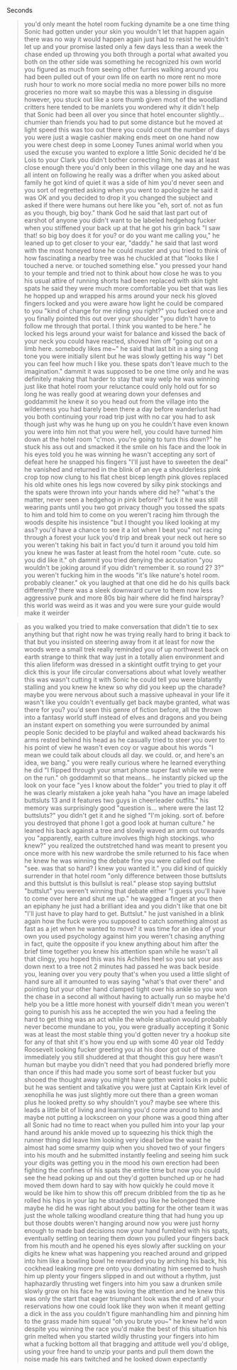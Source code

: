 Seconds
>you'd only meant the hotel room fucking dynamite be a one time thing
>Sonic had gotten under your skin
>you wouldn't let that happen again
>there was no way it would happen again
>just had to resist
>he wouldn't let up and your promise lasted only a few days
>less than a week
>the chase ended up throwing you both through a portal 
>what awaited you both on the other side was something he recognized
>his own world 
>you figured as much from seeing other furries walking around
>you had been pulled out of your own life on earth
>no more rent
>no more rush hour to work
>no more social media 
>no more power bills 
>no more groceries
>no more
>wait
>so maybe this was a blessing in disguise
>however, you stuck out like a sore thumb
>given most of the woodland critters here tended to be manlets
>you wondered why
>it didn't help that Sonic had been all over you since that hotel encounter
>slightly… chumier than friends
>you had to put some distance but he moved at light speed
>this was too out there
>you could count the number of days you were just a wagie cashier making ends meet on one hand
>now you were chest deep in some Looney Tunes animal world
>when you used the excuse you wanted to explore a little Sonic decided he'd be Lois to your Clark 
>you didn't bother correcting him, he was at least close enough there
>you'd only been in this village one day and he was all intent on following 
>he really was a drifter
>when you asked about family he got kind of quiet
>it was a side of him you'd never seen and you sort of regretted asking
>when you went to apologize he said it was OK and you decided to drop it
>you changed the subject and asked if there were humans out here like you
>"eh, sort of. not as fun as you though, big boy."
>thank God he said that last part out of earshot of anyone
>you didn't want to be labeled hedgehog fucker
>when you stiffened your back up at that he got his grin back
>"I saw that! so big boy does it for you? or do you want me calling you," he leaned up to get closer to your ear, "daddy."
>he said that last word with the most honeyed tone he could muster and you tried to think of how fascinating a nearby tree was
>he chuckled at that
>"looks like I touched a nerve. or touched something else."
>you pressed your hand to your temple and tried not to think about how close he was to you
>his usual attire of running shorts had been replaced with skin tight spats
>he said they were much more comfortable 
>you bet that was lies
>he hopped up and wrapped his arms around your neck
>his gloved fingers locked and you were aware how light he could be compared to you
>"kind of change for me riding you right?"
>you fucked once 
>and you finally pointed this out over your shoulder
>"you didn't have to follow me through that portal. I think you wanted to be here."
>he locked his legs around your waist for balance and kissed the back of your neck
>you could have reacted, shoved him off
>"going out on a limb here. somebody likes me~"
>he said that last bit in a sing song tone 
>you were initially silent but he was slowly getting his way
>"I bet you can feel how much I like you. these spats don't leave much to the imagination."
>dammit
>it was supposed to be one time only and he was definitely making that harder to stay that way
>welp 
>he was winning
>just like that hotel room
>your reluctance could only hold out for so long
>he was really good at wearing down your defenses and goddammit he knew it
>so you head out from the village into the wilderness
>you had barely been there a day before wanderlust had you both continuing your road trip
>just with no car
>you had to ask though
>just why was he hung up on you
>he couldn't have even known you were into him
>not that
>you were 
>hell, you could have turned him down at the hotel room
>"c'mon. you're going to turn this down?"
>he stuck his ass out and smacked it
>the smile on his face and the look in his eyes told you he was winning
>he wasn't accepting any sort of defeat here
>he snapped his fingers
>"I'll just have to sweeten the deal"
>he vanished and returned in the blink of an eye
>a shoulderless pink crop top now clung to his flat chest
>bicep length pink gloves replaced his old white ones
>his legs now covered by silky pink stockings
>and the spats were thrown into your hands
>where did he?
>"what's the matter, never seen a hedgehog in pink before?"
>fuck it
>he was still wearing pants until you two got privacy though
>you tossed the spats to him and told him to come on
>you weren't racing him through the woods despite his insistence 
>"but I thought you liked looking at my ass? you'd have a chance to see it a lot when I beat you"
>not racing through a forest
>your luck you'd trip and break your neck out here
>so you weren't taking his bait
>in fact you'd turn it around
>you told him you knew he was faster 
>at least from the hotel room 
>"cute. cute. so you did like it."
>oh dammit
>you tried denying the accusation 
>"you wouldn't be joking around if you didn't remember it. so round 2? 3?"
>you weren't fucking him in the woods
>"it's like nature's hotel room. probably cleaner."
>ok you laughed at that one
>did he do his quills back differently?
>there was a sleek downward curve to them now
>less aggressive punk and more 80s big hair
>where did he find hairspray?
>this world was weird as it was and you were sure your guide would make it weirder

>as you walked you tried to make conversation that didn't tie to sex
>anything but that right now
>he was trying really hard to bring it back to that
>but you insisted on steering away from it
>at least for now
>the woods were a small trek
>really reminded you of up northwest back on earth
>strange to think that way
>just in a totally alien environment 
>and this alien lifeform was dressed in a skintight outfit trying to get your dick
>this is your life
>circular conversations about what lovely weather this was wasn't cutting it with Sonic
>he could tell you were blatantly stalling and you knew he knew
>so why did you keep up the charade?
>maybe you were nervous about such a massive upheaval in your life
>it wasn't like you couldn't eventually get back
>maybe
>granted, what was there for you?
>you'd seen this genre of fiction before, all the thrown into a fantasy world stuff
>instead of elves and dragons and you being an instant expert on something you were surrounded by animal people
>Sonic decided to be playful and walked ahead backwards
>his arms rested behind his head as he casually tried to steer you over to his point of view
>he wasn't even coy or vague about his words
>"I mean we could talk about clouds all day. we could. or, and here's an idea, we bang."
>you were really curious where he learned everything he did
>"I flipped through your smart phone super fast while we were on the run." 
>oh goddammit 
>so that means…
>he instantly picked up the look on your face
>"yes I know about the folder"
>you tried to play it off
>he was clearly mistaken
>a joke
>yeah
>haha
>"you have an image labeled buttsluts 13 and it features two guys in cheerleader outfits."
>his memory was surprisingly good
>"question is… where were the last 12 buttsluts?"
>you didn't get it and he sighed
>"I'm joking. sort of. before you destroyed that phone I got a good look at human culture."
>he leaned his back against a tree and slowly waved an arm out towards you
>"apparently, earth culture involves thigh high stockings. who knew?"
>you realized the outstretched hand was meant to present you once more with his new wardrobe 
>the smile returned to his face when he knew he was winning the debate
>fine
>you were called out
>fine
>"see. was that so hard? I knew you wanted it."
>you did kind of quickly surrender in that hotel room
>"only difference between those buttsluts and this buttslut is this bullslut is real."
>please stop saying buttslut
>"buttslut"
>you weren't winning that debate either
>"I guess you'll have to come over here and shut me up."
>he wagged a finger at you
>then an epiphany 
>he just had a brilliant idea and you didn't like that one bit
>"I'll just have to play hard to get. Buttslut."
>he just vanished in a blink
>again
>how the fuck were you supposed to catch something almost as fast as a jet when he wanted to move?
>it was time for an idea of your own
>you used psychology against him
>you weren't chasing anything
>in fact, quite the opposite 
>if you knew anything about him after the brief time together you knew his attention span 
>while he wasn't all that clingy, you hoped this was his Achilles heel
>so you sat your ass down next to a tree
>not 2 minutes had passed 
>he was back beside you, leaning over you
>very pouty 
>that's when you used a little slight of hand
>sure all it amounted to was saying "what's that over there" and pointing
>but your other hand clamped tight over his ankle
>so you won the chase in a second
>all without having to actually run
>so maybe he'd help you be a little more honest with yourself 
>didn't mean you weren't going to punish his ass
>he accepted the win
>you had a feeling the hard to get thing was an act
>while the whole situation would probably never become mundane to you, you were gradually accepting it
>Sonic was at least the most stable thing you'd gotten
>never try a hookup site for any of that shit
>it's how you end up with some 40 year old Teddy Roosevelt looking fucker greeting you at his door
>got out of there immediately 
>you still shuddered at that thought
>this guy here wasn't human
>but maybe you didn't need that
>you had pondered briefly more than once if this had made you some sort of beast fucker
>but you shooed the thought away 
>you might have gotten weird looks in public but he was sentient and talkative
>you were just at Captain Kirk level of xenophilia 
>he was just slightly more out there than a green woman
>plus he looked pretty
>so why shouldn't you?
>maybe see where this leads
>a little bit of living and learning
>you'd come around to him and maybe not putting a lockscreen on your phone was a good thing after all
>Sonic had no time to react when you pulled him into your lap
>your hand around his ankle moved up to squeezing his thick thigh 
>the runner thing did leave him looking very ideal below the waist
>he almost had some smarmy quip when you shoved two of your fingers into his mouth and he submitted instantly 
>feeling and seeing him suck your digits was getting you in the mood
>his own erection had been fighting the confines of his spats the entire time but now you could see the head poking up and out
>they'd gotten bunched up or he had moved them down
>hard to say with how quickly he could move
>it would be like him to show this off
>precum dribbled from the tip as he rolled his hips in your lap
>he straddled you like he belonged there
>maybe he did
>he was right about you batting for the other team
>it was just the whole talking woodland creature thing that had hung you up
>but those doubts weren't hanging around now
>you were just horny enough to made bad decisions now
>your hand fumbled with his spats, eventually settling on tearing them down
>you pulled your fingers back from his mouth and he opened his eyes slowly 
>after suckling on your digits he knew what was happening
>you reached around and gripped into him like a bowling bowl
>he rewarded you by arching his back, his cockhead leaking more pre onto you
>dominating him seemed to hush him up plenty
>your fingers slipped in and out without a rhythm, just haphazardly thrusting wet fingers into him
>you saw a drunken smile slowly grow on his face
>he was loving the attention and he knew this was only the start
>that eager triumphant look was the end of all your reservations 
>how one could look like they won when it meant getting a dick in the ass you couldn't figure
>manhandling him and pinning him to the grass made him squeal
>"oh you brute you~"
>he knew he'd won despite you winning the race
>you'd make the best of this situation 
>his grin melted when you started wildly thrusting your fingers into him
>what a fucking bottom
>all that bragging and attitude
>well you'd oblige, using your free hand to unzip your pants and pull them down
>the noise made his ears twitched and he looked down expectantly